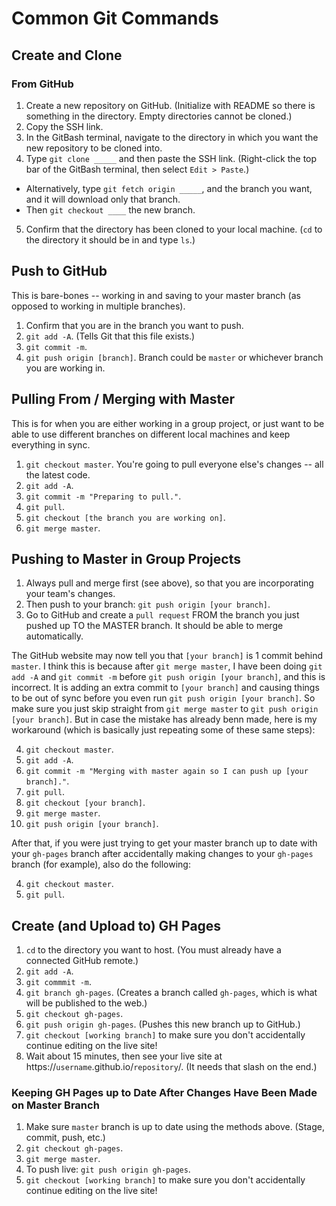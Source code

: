 # Common Git Commands

## Create and Clone

### From GitHub

1. Create a new repository on GitHub. (Initialize with README so there is something in the directory. Empty directories cannot be cloned.)
2. Copy the SSH link.
3. In the GitBash terminal, navigate to the directory in which you want the new repository to be cloned into.
4. Type `git clone _____` and then paste the SSH link. (Right-click the top bar of the GitBash terminal, then select `Edit > Paste`.)
  - Alternatively, type `git fetch origin _____`, and the branch you want, and it will download only that branch.
  - Then `git checkout ____` the new branch.
5. Confirm that the directory has been cloned to your local machine. (`cd` to the directory it should be in and type `ls`.)

## Push to GitHub

This is bare-bones -- working in and saving to your master branch (as opposed to working in multiple branches).

1. Confirm that you are in the branch you want to push.
2. `git add -A`. (Tells Git that this file exists.)
3. `git commit -m`.
4. `git push origin [branch]`. Branch could be `master` or whichever branch you are working in.

## Pulling From / Merging with Master

This is for when you are either working in a group project, or just want to be able to use different branches on different local machines and keep everything in sync.

1. `git checkout master`. You're going to pull everyone else's changes -- all the latest code.
2. `git add -A`.
3. `git commit -m "Preparing to pull."`.
4. `git pull`.
5. `git checkout [the branch you are working on]`.
6. `git merge master`.

## Pushing to Master in Group Projects

1. Always pull and merge first (see above), so that you are incorporating your team's changes.
2. Then push to your branch: `git push origin [your branch]`.
3. Go to GitHub and create a `pull request` FROM the branch you just pushed up TO the MASTER branch. It should be able to merge automatically.

The GitHub website may now tell you that `[your branch]` is 1 commit behind `master`. I think this is because after `git merge master`, I have been doing `git add -A` and `git commit -m` before `git push origin [your branch]`, and this is incorrect. It is adding an extra commit to `[your branch]` and causing things to be out of sync before you even run `git push origin [your branch]`. So make sure you just skip straight from `git merge master` to `git push origin [your branch]`. But in case the mistake has already benn made, here is my workaround (which is basically just repeating some of these same steps):

4. `git checkout master`.
5. `git add -A`.
6. `git commit -m "Merging with master again so I can push up [your branch]."`.
7. `git pull`.
8. `git checkout [your branch]`.
9. `git merge master`.
10. `git push origin [your branch]`.

After that, if you were just trying to get your master branch up to date with your `gh-pages` branch after accidentally making changes to your `gh-pages` branch (for example), also do the following:

4. `git checkout master`.
5. `git pull`.

## Create (and Upload to) GH Pages

1. `cd` to the directory you want to host. (You must already have a connected GitHub remote.)
2. `git add -A`.
3. `git commmit -m`.
4. `git branch gh-pages`. (Creates a branch called `gh-pages`, which is what will be published to the web.)
5. `git checkout gh-pages`.
6. `git push origin gh-pages`. (Pushes this new branch up to GitHub.)
7. `git checkout [working branch]` to make sure you don't accidentally continue editing on the live site!
8. Wait about 15 minutes, then see your live site at https://`username`.github.io/`repository`/.  (It needs that slash on the end.)


### Keeping GH Pages up to Date After Changes Have Been Made on Master Branch

1. Make sure `master` branch is up to date using the methods above. (Stage, commit, push, etc.)
2. `git checkout gh-pages`.
3. `git merge master`.
4. To push live: `git push origin gh-pages`.
5. `git checkout [working branch]` to make sure you don't accidentally continue editing on the live site!